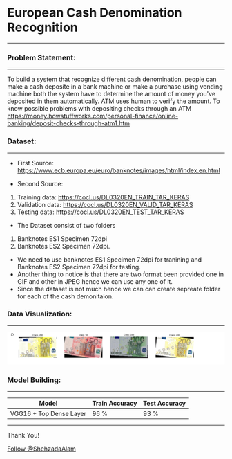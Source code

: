 # European Cash Denomination Recognition
-----
### Problem Statement:
-----
To build a system that recognize different cash denomination, people can make a cash deposite in a bank machine or make a purchase using vending machine both the system have to determine the amount of money you've deposited in them automatically. ATM uses human to verify the amount. To know possible problems with depositing checks through an ATM https://money.howstuffworks.com/personal-finance/online-banking/deposit-checks-through-atm1.htm

### Dataset:
----
* First Source: https://www.ecb.europa.eu/euro/banknotes/images/html/index.en.html

* Second Source: 
1. Training data: https://cocl.us/DL0320EN_TRAIN_TAR_KERAS
2. Validation data: https://cocl.us/DL0320EN_VALID_TAR_KERAS
3. Testing data: https://cocl.us/DL0320EN_TEST_TAR_KERAS

* The Dataset consist of two folders 
1. Banknotes ES1 Specimen 72dpi 
2. Banknotes ES2 Specimen 72dpi.

* We need to use banknotes ES1 Specimen 72dpi for tranining and Banknotes ES2 Specimen 72dpi for testing.
* Another thing to notice is that there are two format been provided one in GIF and other in JPEG hence we can use any one of it.
* Since the dataset is not much hence we can can create sepreate folder for each of the cash demonitaion.


### Data Visualization:
-----
![Cash Denomination](https://github.com/ShehzadaAlam/European-Cash-Denomination-Recognition/blob/master/Cash_Denomination.PNG)


### Model Building:
----

Model | Train Accuracy | Test Accuracy
----- | ----- | -----
VGG16 + Top Dense Layer | 96 % | 93 % 

----
<p>Thank You!	
<p><!-- Place this tag where you want the button to render. -->
<a class="github-button" href="https://github.com/ShehzadaAlam" aria-label="Follow @ShehzadaAlam on GitHub">Follow @ShehzadaAlam</a>
